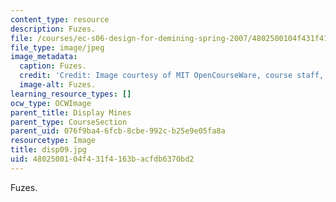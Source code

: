 ```yaml
---
content_type: resource
description: Fuzes.
file: /courses/ec-s06-design-for-demining-spring-2007/4802500104f431f4163bacfdb6370bd2_disp09.jpg
file_type: image/jpeg
image_metadata:
  caption: Fuzes.
  credit: 'Credit: Image courtesy of MIT OpenCourseWare, course staff, and students.'
  image-alt: Fuzes.
learning_resource_types: []
ocw_type: OCWImage
parent_title: Display Mines
parent_type: CourseSection
parent_uid: 076f9ba4-6fcb-8cbe-992c-b25e9e05fa8a
resourcetype: Image
title: disp09.jpg
uid: 48025001-04f4-31f4-163b-acfdb6370bd2
---
```

Fuzes.

